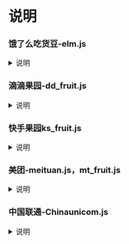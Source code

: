 # 说明
### 饿了么吃货豆-elm.js
<details>
<summary>说明</summary>
<br />
- h5.ele.me
	
	export elmck='SID=***'
</details>

### 滴滴果园-dd_fruit.js
<details>
<summary>说明</summary>
<br />

- game.xiaojukeji.com
	
	export DD_TOKEN='token1,token2'
</details>

### 快手果园ks_fruit.js
<details>
<summary>说明</summary>
<br />
- ug-fission.kuaishou.com
	
	export KS_COOKIE='client_key=***;did=***;kuaishou.api_st=***;ud=***;ver=***;'
</details>

### 美团-meituan.js，mt_fruit.js
<details>
<summary>说明</summary>
<br />
浏览器抓包
进美团官网：https://www.meituan.com
F12审查元素-登录账号-工作台选 网络，找到www.meituan.com的封包，Cookie中找到token值，复制出来
	export mtTk='这里填token值，不带分号'
可关闭神券膨胀，不想关，删除变量
	export sjpz="false"
</details>

### 中国联通-Chinaunicom.js
<details>
<summary>说明</summary>
<br />
功能：签到，签到任务，多账号用 @ 分隔

	export ltphone="" #手机号

	export ltpwd="" #登录6位密码

</details>